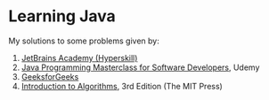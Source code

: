 # Learning Java

My solutions to some problems given by:
1. [JetBrains Academy (Hyperskill)](https://www.jetbrains.com/academy/)
2. [Java Programming Masterclass for Software Developers](https://www.udemy.com/course/java-the-complete-java-developer-course/), Udemy
3. [GeeksforGeeks](https://www.geeksforgeeks.org/)
4. [Introduction to Algorithms](https://www.amazon.com/Introduction-Algorithms-3rd-MIT-Press/dp/0262033844/ref=sr_1_1?crid=25U81BOTYQ4TZ&dchild=1&keywords=introduction+to+algorithms&qid=1620629397&s=books&sprefix=intro%2Cstripbooks-intl-ship%2C387&sr=1-1), 3rd Edition (The MIT Press)
